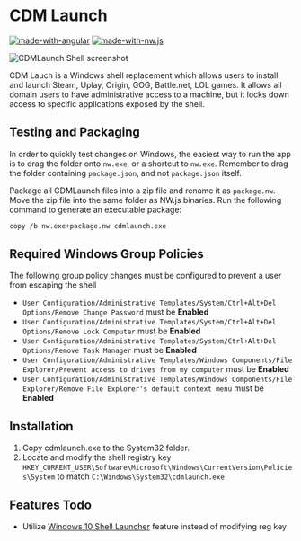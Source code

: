 # CDM Launch

[![made-with-angular](https://img.shields.io/badge/Made%20with-Angular-blue.svg)](https://angular.io/) [![made-with-nw.js](https://img.shields.io/badge/Made%20with-NW.js-blue.svg)](https://nwjs.io/)

![CDMLaunch Shell screenshot](https://i.imgur.com/HRxzMga.jpg)

CDM Lauch is a Windows shell replacement which allows users to install and launch Steam, Uplay, Origin, GOG, Battle.net, LOL games. It allows all domain users to have administrative access to a machine, but it locks down access to specific applications exposed by the shell. 

## Testing and Packaging

In order to quickly test changes on Windows, the easiest way to run the app is to drag the folder onto ```nw.exe```, or a shortcut to ```nw.exe```. Remember to drag the folder containing ```package.json```, and not ```package.json``` itself.

Package all CDMLaunch files into a zip file and rename it as `package.nw`. Move the zip file into the same folder as NW.js binaries. Run the following command to generate an executable package:
```sh
copy /b nw.exe+package.nw cdmlaunch.exe
```

## Required Windows Group Policies
The following group policy changes must be configured to prevent a user from escaping the shell
- ```User Configuration/Administrative Templates/System/Ctrl+Alt+Del Options/Remove Change Password``` must be **Enabled**
- ```User Configuration/Administrative Templates/System/Ctrl+Alt+Del Options/Remove Lock Computer``` must be **Enabled**
- ```User Configuration/Administrative Templates/System/Ctrl+Alt+Del Options/Remove Task Manager``` must be **Enabled**
-  ```User Configuration/Administrative Templates/Windows Components/File Explorer/Prevent access to drives from my computer``` must be **Enabled**
-  ```User Configuration/Administrative Templates/Windows Components/File Explorer/Remove File Explorer's default context menu``` must be **Enabled**

## Installation
1. Copy cdmlaunch.exe to the System32 folder.
2. Locate and modify the shell registry key  ```HKEY_CURRENT_USER\Software\Microsoft\Windows\CurrentVersion\Policies\System``` to match ```C:\Windows\System32\cdmlaunch.exe```

## Features Todo
 - Utilize [Windows 10 Shell Launcher](https://docs.microsoft.com/en-us/windows-hardware/customize/enterprise/shell-launcher) feature instead of modifying reg key